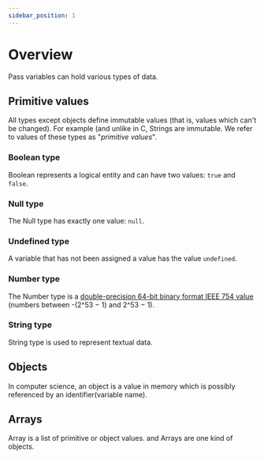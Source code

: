 ```yaml
---
sidebar_position: 1
---
```

# Overview

Pass variables can hold various types of data.
## Primitive values

All types except objects define immutable values (that is, values which can't be changed). For example (and unlike in C, Strings are immutable. We refer to values of these types as "_primitive values_".

### Boolean type

Boolean represents a logical entity and can have two values:  `true` and  `false`. 

### Null type

The Null type has exactly one value:  `null`.

### Undefined type

A variable that has not been assigned a value has the value  `undefined`. 

### Number type
The Number type is a [double-precision 64-bit binary format IEEE 754 value](https://en.wikipedia.org/wiki/Double_precision_floating-point_format) (numbers between -(2^53 − 1) and 2^53 − 1).

### String type
String type is used to represent textual data.

## Objects

In computer science, an object is a value in memory which is possibly referenced by an  identifier(variable name).

## Arrays

Array is a list of primitive or object values. and Arrays are one kind of objects.
